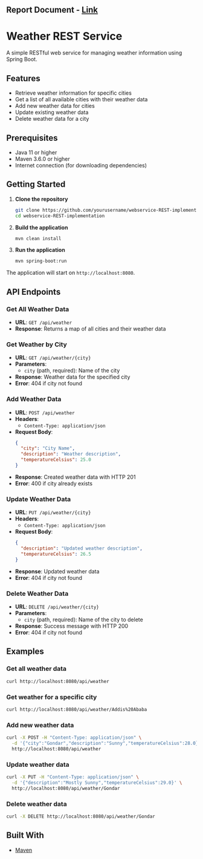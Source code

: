 ##  Report Document - [Link](https://drive.google.com/file/d/1vG4lkt_D6ykmDmnWxjngEVQnx_UTq651/view?usp=sharing) 


# Weather REST Service

A simple RESTful web service for managing weather information using Spring Boot.

## Features

- Retrieve weather information for specific cities
- Get a list of all available cities with their weather data
- Add new weather data for cities
- Update existing weather data
- Delete weather data for a city

## Prerequisites

- Java 11 or higher
- Maven 3.6.0 or higher
- Internet connection (for downloading dependencies)

## Getting Started

1. **Clone the repository**
   ```bash
   git clone https://github.com/yourusername/webservice-REST-implementation.git
   cd webservice-REST-implementation
   ```

2. **Build the application**
   ```bash
   mvn clean install
   ```

3. **Run the application**
   ```bash
   mvn spring-boot:run
   ```

The application will start on `http://localhost:8080`.

## API Endpoints

### Get All Weather Data
- **URL**: `GET /api/weather`
- **Response**: Returns a map of all cities and their weather data

### Get Weather by City
- **URL**: `GET /api/weather/{city}`
- **Parameters**: 
  - `city` (path, required): Name of the city
- **Response**: Weather data for the specified city
- **Error**: 404 if city not found

### Add Weather Data
- **URL**: `POST /api/weather`
- **Headers**: 
  - `Content-Type: application/json`
- **Request Body**: 
  ```json
  {
    "city": "City Name",
    "description": "Weather description",
    "temperatureCelsius": 25.0
  }
  ```
- **Response**: Created weather data with HTTP 201
- **Error**: 400 if city already exists

### Update Weather Data
- **URL**: `PUT /api/weather/{city}`
- **Headers**: 
  - `Content-Type: application/json`
- **Request Body**: 
  ```json
  {
    "description": "Updated weather description",
    "temperatureCelsius": 26.5
  }
  ```
- **Response**: Updated weather data
- **Error**: 404 if city not found

### Delete Weather Data
- **URL**: `DELETE /api/weather/{city}`
- **Parameters**: 
  - `city` (path, required): Name of the city to delete
- **Response**: Success message with HTTP 200
- **Error**: 404 if city not found

## Examples

### Get all weather data
```bash
curl http://localhost:8080/api/weather
```

### Get weather for a specific city
```bash
curl http://localhost:8080/api/weather/Addis%20Ababa
```

### Add new weather data
```bash
curl -X POST -H "Content-Type: application/json" \
  -d '{"city":"Gondar","description":"Sunny","temperatureCelsius":28.0}' \
  http://localhost:8080/api/weather
```

### Update weather data
```bash
curl -X PUT -H "Content-Type: application/json" \
  -d '{"description":"Mostly Sunny","temperatureCelsius":29.0}' \
  http://localhost:8080/api/weather/Gondar
```

### Delete weather data
```bash
curl -X DELETE http://localhost:8080/api/weather/Gondar
```

## Built With
- [Maven](https://maven.apache.org/) 